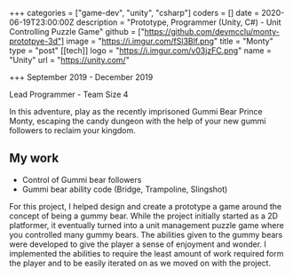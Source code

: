 +++
categories = ["game-dev", "unity", "csharp"]
coders = []
date = 2020-06-19T23:00:00Z
description = "Prototype, Programmer (Unity, C#) - Unit Controlling Puzzle Game"
github = ["https://github.com/devmcclu/monty-prototpye-3d"]
image = "https://i.imgur.com/fSl3Blf.png"
title = "Monty"
type = "post"
[[tech]]
logo = "https://i.imgur.com/v03jzFC.png"
name = "Unity"
url = "https://unity.com/"

+++
September 2019 - December 2019

Lead Programmer - Team Size 4

In this adventure, play as the recently imprisoned Gummi Bear Prince Monty, escaping the candy dungeon with the help of your new gummi followers to reclaim your kingdom. 

## My work
* Control of Gummi bear followers
* Gummi bear ability code (Bridge, Trampoline, Slingshot)

For this project, I helped design and create a prototype a game around the concept of being a gummy bear. While the project initially started as a 2D platformer, it eventually turned into a unit management puzzle game where you controlled many gummy bears. The abilities given to the gummy bears were developed to give the player a sense of enjoyment and wonder. I implemented the abilities to require the least amount of work required form the player and to be easily iterated on as we moved on with the project.

